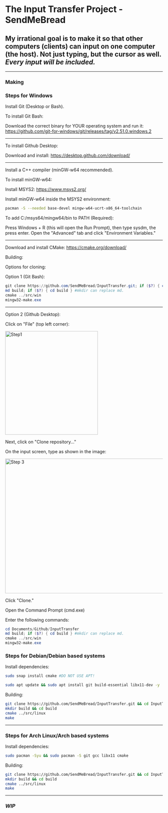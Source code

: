 # The Input Transfer Project - SendMeBread

## My irrational goal is to make it so that other computers (clients) can input on one computer (the host). Not just typing, but the cursor as well. *Every input will be included.*

---

### Making

### Steps for Windows

Install Git (Desktop or Bash).

To install Git Bash:

Download the correct binary for YOUR operating system and run it: <https://github.com/git-for-windows/git/releases/tag/v2.51.0.windows.2>

---

To install Github Desktop:

Download and install: <https://desktop.github.com/download/>

---

Install a C++ compiler (minGW-w64 recommended).

To install minGW-w64:

Install MSYS2: <https://www.msys2.org/>

Install minGW-w64 inside the MSYS2 environment:

```bash
pacman -S --needed base-devel mingw-w64-ucrt-x86_64-toolchain
```

To add C:/msys64/mingw64/bin to PATH (Required):

Press Windows + R (this will open the Run Prompt), then type sysdm, the press enter. Open the "Advanced" tab and click "Environment Variables."

---

Download and install CMake: <https://cmake.org/download/>

Building:

Options for cloning:

Option 1 (Git Bash):

```powershell
git clone https://github.com/SendMeBread/InputTransfer.git; if ($?) { cd InputTransfer }
md build; if ($?) { cd build } #mkdir can replace md.
cmake ../src/win
mingw32-make.exe
```

---

Option 2 (Github Desktop):

Click on "File" (top left corner):

<img width="296" height="330" alt="Step1" src="https://github.com/user-attachments/assets/20dae241-99a2-4fe7-9c56-3323d3676168" />

Next, click on "Clone repository..."

On the input screen, type as shown in the image:

<img width="739" height="429" alt="Step 3" src="https://github.com/user-attachments/assets/76046c34-9215-447d-9958-1ca9ee226934" />

Click "Clone."

Open the Command Prompt (cmd.exe)

Enter the following commands:

```powershell
cd Documents/Github/InputTransfer
md build; if ($?) { cd build } #mkdir can replace md.
cmake ../src/win
mingw32-make.exe
```

### Steps for Debian/Debian based systems

Install dependencies:

```bash
sudo snap install cmake #DO NOT USE APT!

sudo apt update && sudo apt install git build-essential libx11-dev -y
```

Building:

```bash
git clone https://github.com/SendMeBread/InputTransfer.git && cd InputTransfer
mkdir build && cd build
cmake ../src/linux
make
```

---

### Steps for Arch Linux/Arch based systems

Install dependencies:

```bash
sudo pacman -Syu && sudo pacman -S git gcc libx11 cmake
```

Building:

```bash
git clone https://github.com/SendMeBread/InputTransfer.git && cd InputTransfer
mkdir build && cd build
cmake ../src/linux
make
```

---

### ***WIP***
